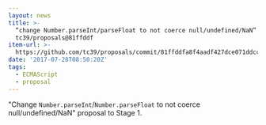 ```yaml
---
layout: news
title: >-
  “change Number.parseInt/parseFloat to not coerce null/undefined/NaN” … ·
  tc39/proposals@81ffddf
item-url: >-
  https://github.com/tc39/proposals/commit/81ffddfa8f4aadf427dce071ddcc4e983f1d0793
date: '2017-07-28T08:50:20Z'
tags:
  - ECMAScript
  - proposal
---
```

"Change `Number.parseInt`/`Number.parseFloat` to not coerce null/undefined/NaN" proposal to Stage 1.
